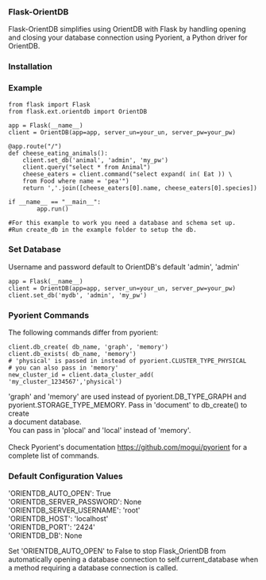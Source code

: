 <h3>Flask-OrientDB</h3>
Flask-OrientDB simplifies using OrientDB with Flask by handling opening and closing your database connection
using Pyorient, a Python driver for OrientDB.

### Installation

### Example 
    from flask import Flask
    from flask.ext.orientdb import OrientDB
    
    app = Flask(__name__)
    client = OrientDB(app=app, server_un=your_un, server_pw=your_pw)
  
    @app.route("/")
    def cheese_eating_animals():
        client.set_db('animal', 'admin', 'my_pw')
        client.query("select * from Animal")
        cheese_eaters = client.command("select expand( in( Eat )) \
        from Food where name = 'pea'")
        return ','.join([cheese_eaters[0].name, cheese_eaters[0].species])
    
    if __name__ == "__main__":
            app.run()
            
    #For this example to work you need a database and schema set up.
    #Run create_db in the example folder to setup the db.

### Set Database
Username and password default to OrientDB's default 'admin', 'admin'
    
    app = Flask(__name__)
    client = OrientDB(app=app, server_un=your_un, server_pw=your_pw)
    client.set_db('mydb', 'admin', 'my_pw')

### Pyorient Commands
The following commands differ from pyorient:

    client.db_create( db_name, 'graph', 'memory')
    client.db_exists( db_name, 'memory')
    # 'physical' is passed in instead of pyorient.CLUSTER_TYPE_PHYSICAL 
    # you can also pass in 'memory'
    new_cluster_id = client.data_cluster_add( 'my_cluster_1234567','physical')

'graph' and 'memory' are used instead of pyorient.DB_TYPE_GRAPH and  <br>
pyorient.STORAGE_TYPE_MEMORY. Pass in 'document' to db_create() to create <br>
a document database. <br>
You can pass in 'plocal' and 'local' instead of 'memory'. <br>
 <br>
Check Pyorient's documentation https://github.com/mogui/pyorient for a
complete list of commands. 


### Default Configuration Values
'ORIENTDB_AUTO_OPEN': True <br>
'ORIENTDB_SERVER_PASSWORD': None <br>
'ORIENTDB_SERVER_USERNAME': 'root' <br>
'ORIENTDB_HOST': 'localhost' <br>
'ORIENTDB_PORT': '2424'  <br>
'ORIENTDB_DB': None

Set 'ORIENTDB_AUTO_OPEN' to False to stop Flask_OrientDB from automatically
opening a database connection to self.current_database when a method requiring
a database connection is called.
